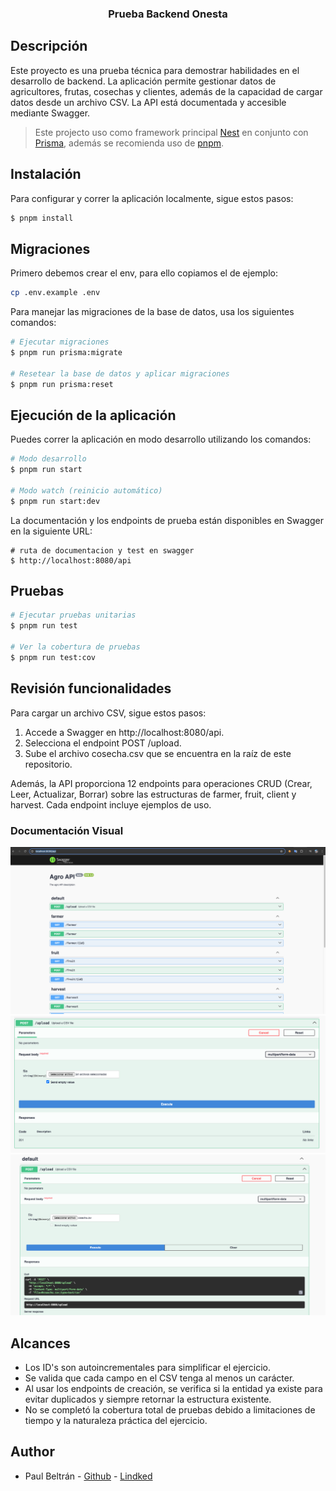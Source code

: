 <h3 align="center">Prueba Backend Onesta</h3>

## Descripción
Este proyecto es una prueba técnica para demostrar habilidades en el desarrollo de backend. La aplicación permite gestionar datos de agricultores, frutas, cosechas y clientes, además de la capacidad de cargar datos desde un archivo CSV. La API está documentada y accesible mediante Swagger.

> Este projecto uso como framework principal [Nest](https://docs.nestjs.com/) en conjunto con [Prisma](https://www.prisma.io/orm), además se recomienda uso de [pnpm](https://pnpm.io/es/installation#usando-pnpm). 

## Instalación
Para configurar y correr la aplicación localmente, sigue estos pasos:
```bash
$ pnpm install
```

## Migraciones
Primero debemos crear el env, para ello copiamos el de ejemplo:
```bash
cp .env.example .env
```
Para manejar las migraciones de la base de datos, usa los siguientes comandos:

```bash
# Ejecutar migraciones
$ pnpm run prisma:migrate

# Resetear la base de datos y aplicar migraciones
$ pnpm run prisma:reset
```

## Ejecución de la aplicación
Puedes correr la aplicación en modo desarrollo utilizando los comandos:
```bash
# Modo desarrollo
$ pnpm run start

# Modo watch (reinicio automático)
$ pnpm run start:dev
```
La documentación y los endpoints de prueba están disponibles en Swagger en la siguiente URL:
```
# ruta de documentacion y test en swagger
$ http://localhost:8080/api

```

## Pruebas

```bash
# Ejecutar pruebas unitarias
$ pnpm run test

# Ver la cobertura de pruebas
$ pnpm run test:cov
```

## Revisión funcionalidades

Para cargar un archivo CSV, sigue estos pasos:

1. Accede a Swagger en http://localhost:8080/api.
2. Selecciona el endpoint POST /upload.
3. Sube el archivo cosecha.csv que se encuentra en la raíz de este repositorio.

Además, la API proporciona 12 endpoints para operaciones CRUD (Crear, Leer, Actualizar, Borrar) sobre las estructuras de farmer, fruit, client y harvest. Cada endpoint incluye ejemplos de uso.
### Documentación Visual
![documentacion](<doc/Captura de pantalla 2024-06-19 a la(s) 18.08.04.png>)
![doc2](<doc/Captura de pantalla 2024-06-19 a la(s) 18.13.13.png>)
![alt text](<doc/Captura de pantalla 2024-06-19 a la(s) 18.15.43.png>)


## Alcances

- Los ID's son autoincrementales para simplificar el ejercicio.
- Se valida que cada campo en el CSV tenga al menos un carácter.
- Al usar los endpoints de creación, se verifica si la entidad ya existe para evitar duplicados y siempre retornar la estructura existente.
- No se completó la cobertura total de pruebas debido a limitaciones de tiempo y la naturaleza práctica del ejercicio.

## Author

- Paul Beltrán - [Github](https://github.com/pbeltranes) - [Lindked](https://www.linkedin.com/in/paul-beltran-espinosa/)

